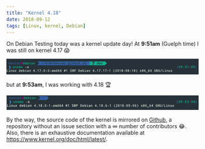 ```yaml
---
title: "Kernel 4.18"
date: 2018-09-12
tags: [Linux, kernel, Debian]
---
```


On Debian Testing today was a kernel update day! At **9:51am** (Guelph time)
I was still on kernel 4.17 :scream:

![](/notes/linux/assets/linux4_17.png)

but at **9:53am**, I was working with 4.18 :trophy:


![](/notes/linux/assets/linux4_18.png)

By the way, the source code of the kernel is mirrored on [Github](https://github.com/torvalds/linux),
a repository without an issue section with a $\infty$ number of contributors :joy:.
Also, there is an exhaustive documentation available at https://www.kernel.org/doc/html/latest/.
